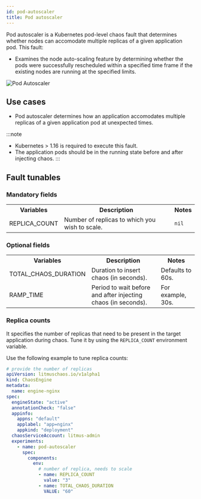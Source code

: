 ```yaml
---
id: pod-autoscaler
title: Pod autoscaler
---
```


Pod autoscaler is a Kubernetes pod-level chaos fault that determines whether nodes can accomodate multiple replicas of a given application pod. This fault:
- Examines the node auto-scaling feature by determining whether the pods were successfully rescheduled within a specified time frame if the existing nodes are running at the specified limits.

![Pod Autoscaler](./static/images/pod-autoscaler.png)


## Use cases

- Pod autoscaler determines how an application accomodates multiple replicas of a given application pod at unexpected times.

:::note
- Kubernetes > 1.16 is required to execute this fault.
- The application pods should be in the running state before and after injecting chaos.
:::

## Fault tunables

  <h3>Mandatory fields</h3>
    <table>
      <tr>
        <th> Variables </th>
        <th> Description </th>
        <th> Notes </th>
      </tr>
      <tr>
        <td> REPLICA_COUNT </td>
        <td> Number of replicas to which you wish to scale. </td>
        <td> <code>nil</code> </td>
      </tr>
    </table>
    <h3>Optional fields</h3>
    <table>
      <tr>
        <th> Variables </th>
        <th> Description </th>
        <th> Notes </th>
      </tr>
      <tr>
        <td> TOTAL_CHAOS_DURATION </td>
        <td> Duration to insert chaos (in seconds).</td>
        <td> Defaults to 60s. </td>
      </tr>
      <tr>
        <td> RAMP_TIME </td>
        <td> Period to wait before and after injecting chaos (in seconds). </td>
        <td> For example, 30s. </td>
      </tr>
    </table>

### Replica counts

It specifies the number of replicas that need to be present in the target application during chaos. Tune it by using the `REPLICA_COUNT` environment variable.

Use the following example to tune replica counts:

[embedmd]: # "./static/manifests/pod-autoscaler/replica-count.yaml yaml"

```yaml
# provide the number of replicas
apiVersion: litmuschaos.io/v1alpha1
kind: ChaosEngine
metadata:
  name: engine-nginx
spec:
  engineState: "active"
  annotationCheck: "false"
  appinfo:
    appns: "default"
    applabel: "app=nginx"
    appkind: "deployment"
  chaosServiceAccount: litmus-admin
  experiments:
    - name: pod-autoscaler
      spec:
        components:
          env:
            # number of replica, needs to scale
            - name: REPLICA_COUNT
              value: "3"
            - name: TOTAL_CHAOS_DURATION
              VALUE: "60"
```